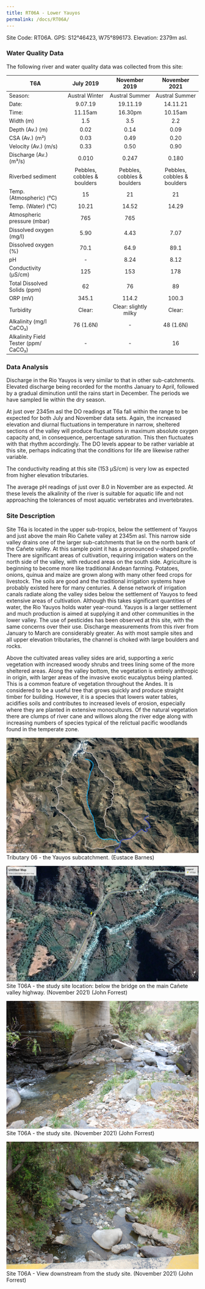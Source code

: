 ```yaml
---
title: RT06A - Lower Yauyos
permalink: /docs/RT06A/
---
```



Site Code: RT06A.  GPS: S12°46423, W75°896173. Elevation:
2379m asl.


### Water Quality Data

The following river and water quality data was collected from this site:

|     T6A                                     |              July 2019             |            November 2019           |            November 2021           |
|---------------------------------------------|:----------------------------------:|:----------------------------------:|:----------------------------------:|
|     Season:                                 |            Austral Winter          |            Austral Summer          |            Austral Summer          |
|     Date:                                   |               9.07.19              |               19.11.19             |               14.11.21             |
|     Time:                                   |               11.15am              |               16.30pm              |               10.15am              |
|     Width (m)                               |                 1.5                |                 3.5                |                 2.2                |
|     Depth (Av.) (m)                         |                 0.02               |                 0.14               |                 0.09               |
|     CSA (Av.) (m²)                          |                 0.03               |                 0.49               |                 0.20               |
|     Velocity (Av.) (m/s)                    |                 0.33               |                 0.50               |                 0.90               |
|     Discharge (Av.) (m³/s)                  |                0.010               |                0.247               |                0.180               |
|     Riverbed sediment                       |     Pebbles, cobbles & boulders    |     Pebbles, cobbles & boulders    |     Pebbles, cobbles & boulders    |
|     Temp. (Atmospheric) (°C)                |                  15                |                  21                |                  21                |
|     Temp. (Water) (°C)                      |                10.21               |                14.52               |                14.29               |
|     Atmospheric pressure (mbar)             |                 765                |                 765                |                                    |
|     Dissolved oxygen (mg/l)                 |                 5.90               |                 4.43               |                 7.07               |
|     Dissolved oxygen (%)                    |                 70.1               |                 64.9               |                 89.1               |
|     pH                                      |                  -                 |                 8.24               |                 8.12               |
|     Conductivity (µS/cm)                    |                 125                |                 153                |                 178                |
|     Total Dissolved Solids (ppm)            |                  62                |                  76                |                  89                |
|     ORP (mV)                                |                345.1               |                114.2               |                100.3               |
|     Turbidity                               |               Clear:               |        Clear: slightly milky       |               Clear:               |
|     Alkalinity (mg/l CaCO₃)                 |              76 (1.6N)             |                  -                 |              48 (1.6N)             |
|     Alkalinity Field Tester (ppm/ CaCO₃)    |                  -                 |                  -                 |                  16                |


### Data Analysis
Discharge in the Rio Yauyos is very similar to that in other sub-catchments. Elevated discharge being recorded for the months January to April, followed by a gradual diminution until the rains start in December. The periods we have sampled lie within the dry season.   

At just over 2345m asl the DO readings at T6a fall within the range to be expected for both July and November data sets. Again, the increased elevation and diurnal fluctuations in temperature in narrow, sheltered sections of the valley will produce fluctuations in maximum absolute oxygen capacity and, in consequence, percentage saturation. This then fluctuates with that rhythm accordingly. The DO levels appear to be rather variable at this site, perhaps indicating that the conditions for life are likewise rather variable.

The conductivity reading at this site (153 µS/cm) is very low as expected from higher elevation tributaries. 

The average pH readings of just over 8.0 in November are as expected. At these levels the alkalinity of the river is suitable for aquatic life and not approaching the tolerances of most aquatic vertebrates and invertebrates. 


### Site Description
Site T6a is located in the upper sub-tropics, below the settlement of Yauyos and just above the main Rio Cañete valley at 2345m asl. This narrow side valley drains one of the larger sub-catchments that lie on the north bank of the Cañete valley. At this sample point it has a pronounced v-shaped profile. There are significant areas of cultivation, requiring irrigation waters on the north side of the valley, with reduced areas on the south side. Agriculture is beginning to become more like traditional Andean farming. Potatoes, onions, quinua and maize are grown along with many other feed crops for livestock. The soils are good and the traditional irrigation systems have probably existed here for many centuries. A dense network of irrigation canals radiate along the valley sides below the settlement of Yauyos to feed extensive areas of cultivation. Although this takes significant quantities of water, the Rio Yauyos holds water year-round. Yauyos is a larger settlement and much production is aimed at supplying it and other communities in the lower valley. The use of pesticides has been observed at this site, with the same concerns over their use. Discharge measurements from this river from January to March are considerably greater. As with most sample sites and all upper elevation tributaries, the channel is choked with large boulders and rocks. 

Above the cultivated areas valley sides are arid, supporting a xeric vegetation with increased woody shrubs and trees lining some of the more sheltered areas. Along the valley bottom, the vegetation is entirely anthropic in origin, with larger areas of the invasive exotic eucalyptus being planted. This is a common feature of vegetation throughout the Andes. It is considered to be a useful tree that grows quickly and produce straight timber for building. However, it is a species that lowers water tables, acidifies soils and contributes to increased levels of erosion, especially where they are planted in extensive monocultures. Of the natural vegetation there are clumps of river cane and willows along the river edge along with increasing numbers of species typical of the relictual pacific woodlands found in the temperate zone. 


![Tributary T06 - the Yauyos subcatchment. (Eustace Barnes)](/assets/SiteDescriptions/T6/T6Yauyossubcatchment.jpg)
Tributary 06 - the Yauyos subcatchment. (Eustace Barnes)


![Site T06A - the study site location. (John Forrest)](/assets/SiteDescriptions/T6/RT06ALowerYauyosvalley.jpg)
Site T06A - the study site location: below the bridge on the main Cañete valley highway. (November 2021) (John Forrest)


![Site T06A - the study site. (John Forrest)](/assets/SiteDescriptions/T6/T6AStudysite.JPG)
Site T06A - the study site. (November 2021) (John Forrest)


![Site T06A - View downstream from the study site. (John Forrest)](/assets/SiteDescriptions/T6/T6AViewdownstream.JPG)
Site T06A - View downstream from the study site. (November 2021) (John Forrest)

